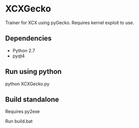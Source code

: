 # XCXGecko
Trainer for XCX using pyGecko. Requires kernel exploit to use.

## Dependencies

* Python 2.7
* pyqt4

## Run using python

python XCXGecko.py

## Build standalone

Requires py2exe

Run build.bat